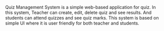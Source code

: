 Quiz Management System is a simple web-based application for quiz. In this system, Teacher can create, edit, delete quiz and see results. And students can attend quizzes and see quiz marks. This system is based on simple UI where it is user friendly for both teacher and students.
